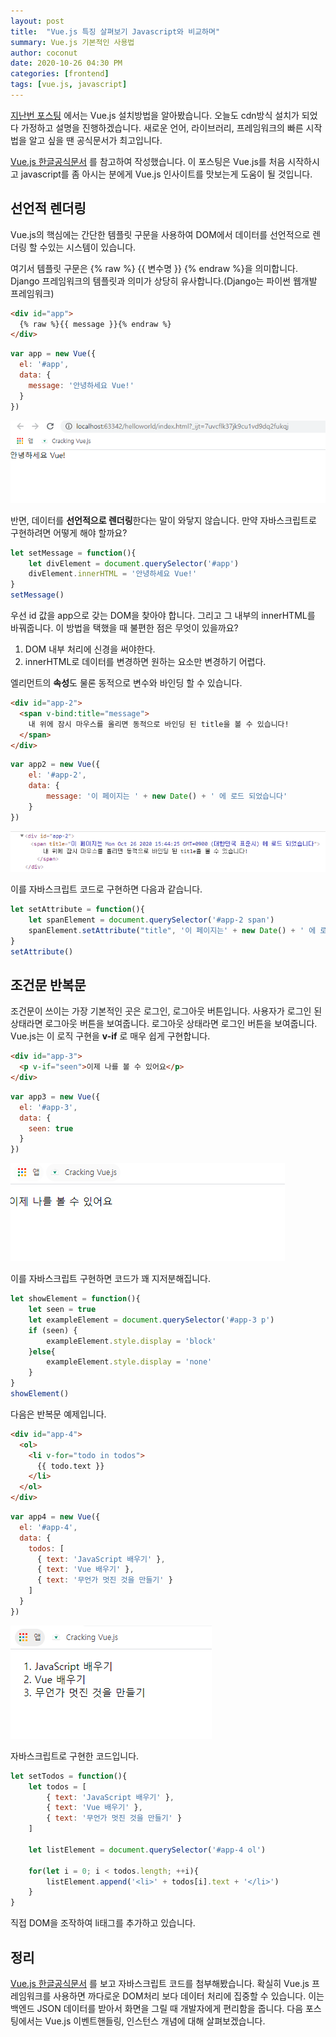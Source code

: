 ```yaml
---
layout: post
title:  "Vue.js 특징 살펴보기 Javascript와 비교하며"
summary: Vue.js 기본적인 사용법
author: coconut
date: 2020-10-26 04:30 PM
categories: [frontend]
tags: [vue.js, javascript]
---
```




[지난번  포스팅](https://coconutstd.github.io/posts/Vue.JS-%EC%8B%9C%EC%9E%91%ED%95%98%EA%B8%B0!/) 에서는 Vue.js 설치방법을 알아봤습니다. 오늘도 cdn방식 설치가 되었다 가정하고 설명을 진행하겠습니다. 새로운 언어, 라이브러리, 프레임워크의 빠른 시작법을 알고 싶을 땐 공식문서가 최고입니다.

 [Vue.js 한글공식문서](https://kr.vuejs.org/v2/guide/index.html) 를 참고하여 작성했습니다. 이 포스팅은 Vue.js를 처음 시작하시고 javascript를 좀 아시는 분에게 Vue.js 인사이트를 맛보는게 도움이 될 것입니다.



## 선언적 렌더링

Vue.js의 핵심에는 간단한 템플릿 구문을 사용하여 DOM에서 데이터를 선언적으로 렌더링 할 수있는 시스템이 있습니다.

여기서 템플릿 구문은 {% raw %} {{ 변수명 }} {% endraw %}을 의미합니다. Django 프레임워크의 템플릿과 의미가 상당히 유사합니다.(Django는 파이썬 웹개발 프레임워크)

```html
<div id="app">
  {% raw %}{{ message }}{% endraw %}
</div>
```

```javascript
var app = new Vue({
  el: '#app',
  data: {
    message: '안녕하세요 Vue!'
  }
})
```

![](/assets/img/post/vuejs2/1.png)

반면, 데이터를 **선언적으로 렌더링**한다는 말이 와닿지 않습니다. 만약 자바스크립트로 구현하려면 어떻게 해야 할까요?

```javascript
let setMessage = function(){
    let divElement = document.querySelector('#app')
    divElement.innerHTML = '안녕하세요 Vue!'
}
setMessage()
```

우선 id 값을 app으로 갖는 DOM을 찾아야 합니다. 그리고 그 내부의 innerHTML를 바꿔줍니다. 이 방법을 택했을 때 불편한 점은 무엇이 있을까요?

1. DOM 내부 처리에 신경을 써야한다.
2. innerHTML로 데이터를 변경하면 원하는 요소만 변경하기 어렵다.



엘리먼트의 **속성**도 물론 동적으로 변수와 바인딩 할 수 있습니다.

```html
<div id="app-2">
  <span v-bind:title="message">
    내 위에 잠시 마우스를 올리면 동적으로 바인딩 된 title을 볼 수 있습니다!
  </span>
</div>
```

```javascript
var app2 = new Vue({
    el: '#app-2',
    data: {
        message: '이 페이지는 ' + new Date() + ' 에 로드 되었습니다'
    }
})
```

![크롬브라우저 개발자 도구 -> Element](/assets/img/post/vuejs2/2.png)



이를 자바스크립트 코드로 구현하면 다음과 같습니다.

```javascript
let setAttribute = function(){
    let spanElement = document.querySelector('#app-2 span')
    spanElement.setAttribute("title", '이 페이지는' + new Date() + ' 에 로드 되었습니다')
}
setAttribute()
```



## 조건문 반복문

조건문이 쓰이는 가장 기본적인 곳은 로그인, 로그아웃 버튼입니다. 사용자가 로그인 된 상태라면 로그아웃 버튼을 보여줍니다. 로그아웃 상태라면 로그인 버튼을 보여줍니다. Vue.js는 이 로직 구현을 **v-if** 로 매우 쉽게 구현합니다.

```html
<div id="app-3">
  <p v-if="seen">이제 나를 볼 수 있어요</p>
</div>
```

```javascript
var app3 = new Vue({
  el: '#app-3',
  data: {
    seen: true
  }
})
```

![](/assets/img/post/vuejs2/3.png)



이를 자바스크립트 구현하면 코드가 꽤 지저분해집니다.

```javascript
let showElement = function(){
    let seen = true
    let exampleElement = document.querySelector('#app-3 p')
    if (seen) {
        exampleElement.style.display = 'block'
    }else{
        exampleElement.style.display = 'none'
    }
}
showElement()
```





다음은 반복문 예제입니다.

```html
<div id="app-4">
  <ol>
    <li v-for="todo in todos">
      {{ todo.text }}
    </li>
  </ol>
</div>
```

```javascript
var app4 = new Vue({
  el: '#app-4',
  data: {
    todos: [
      { text: 'JavaScript 배우기' },
      { text: 'Vue 배우기' },
      { text: '무언가 멋진 것을 만들기' }
    ]
  }
})
```

![](/assets/img/post/vuejs2/4.png)



자바스크립트로 구현한 코드입니다.

```javascript
let setTodos = function(){
    let todos = [
        { text: 'JavaScript 배우기' },
        { text: 'Vue 배우기' },
        { text: '무언가 멋진 것을 만들기' }
    ]
    
    let listElement = document.querySelector('#app-4 ol')
    
    for(let i = 0; i < todos.length; ++i){
        listElement.append('<li>' + todos[i].text + '</li>')
    }
}
```



직접 DOM을 조작하여 li태그를 추가하고 있습니다.



## 정리

[Vue.js 한글공식문서](https://kr.vuejs.org/v2/guide/index.html) 를 보고 자바스크립트 코드를 첨부해봤습니다. 확실히 Vue.js 프레임워크를 사용하면 까다로운 DOM처리 보다 데이터 처리에 집중할 수 있습니다. 이는 백엔드 JSON 데이터를 받아서 화면을 그릴 때 개발자에게 편리함을 줍니다. 다음 포스팅에서는 Vue.js 이벤트핸들링, 인스턴스 개념에 대해 살펴보겠습니다.